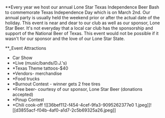 **Every year we host our annual Lone Star Texas Independence Beer Bash to commemorate Texas Independence Day which is on March 2nd. Our annual party is usually held the weekend prior or after the actual date of the holiday. This event is near and dear to our club as well as our sponsor, Lone Star Beer. It's not everyday that a local car club has the sponsorship and support of the National Beer of Texas. This event would not be possible if it wasn't for our sponsor and the love of our Lone Star State.  

**_Event Attractions
- Car Show
- *Live (music/bands/D.J.'s)
- *Texas Theme tattoos-$40
- *Vendors- merchandise
- *Food trucks
- *Burnout Contest - winner gets 2 free tires
- *Free beer- courtesy of our sponsor, Lone Star Beer (donations accepted)
- *Pinup Contest
- *Chili cook-off
![[36bef112-f454-4cef-9fa3-9095262377e0 1.jpeg]]![[d3855acf-f04b-4af0-a1d7-2c5b69325a26.jpeg]]